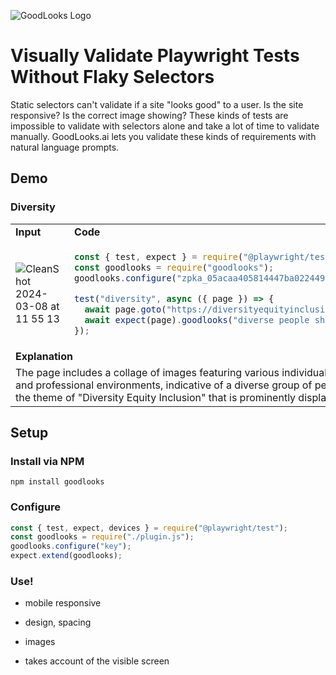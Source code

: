 ![GoodLooks Logo](https://github.com/dashcamio/goodlooks/assets/318295/feb1d637-f1b0-48a2-8fd7-d4b855ad93bd)

# Visually Validate Playwright Tests Without Flaky Selectors

Static selectors can't validate if a site "looks good" to a user. Is the site responsive? Is the correct image showing? These kinds of tests are impossible to validate with selectors alone and take a lot of time to validate manually. GoodLooks.ai lets you validate these kinds of requirements with natural language prompts. 

## Demo

### Diversity

<table>
<tr>
<td><strong>Input</strong> </td> <td><strong>Code</strong></td>
</tr>
<tr>
<td> 
  
![CleanShot 2024-03-08 at 11 55 13](https://github.com/dashcamio/goodlooks/assets/318295/bb6e22ec-e1c7-4c99-b08b-e6740224b4cb)


</td>
<td>
    
```js
const { test, expect } = require("@playwright/test");
const goodlooks = require("goodlooks");
goodlooks.configure("zpka_05acaa405814447ba022449aa073fef5_78748307");

test("diversity", async ({ page }) => {
  await page.goto("https://diversityequityinclusion.com/about/");
  await expect(page).goodlooks("diverse people show up");
});
```

</td>
</tr>
<tr>
  <td colspan=2><strong>Explanation</strong></td>
</tr>
<tr>
  <td colspan=2>
    The page includes a collage of images featuring various individuals in different settings and professional environments, indicative of a diverse group of people. This aligns with the theme of "Diversity Equity Inclusion" that is prominently displayed on the page.
  </td>
</tr>
</table>


## Setup

### Install via NPM

```
npm install goodlooks
```

### Configure

```js
const { test, expect, devices } = require("@playwright/test");
const goodlooks = require("./plugin.js");
goodlooks.configure("key");
expect.extend(goodlooks);
```

### Use!


- mobile responsive
- design, spacing
- images


- takes account of the visible screen
